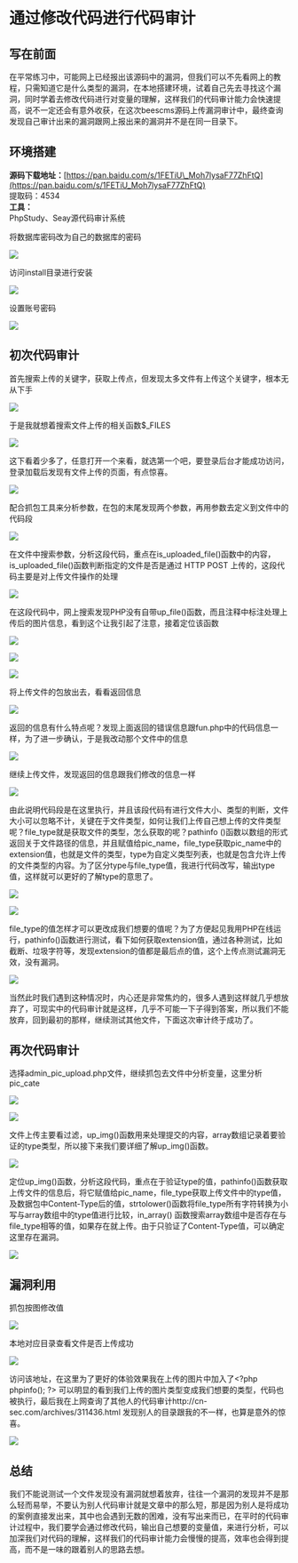 通过修改代码进行代码审计
============

写在前面
----

在平常练习中，可能网上已经报出该源码中的漏洞，但我们可以不先看网上的教程，只需知道它是什么类型的漏洞，在本地搭建环境，试着自己先去寻找这个漏洞，同时学着去修改代码进行对变量的理解，这样我们的代码审计能力会快速提高，说不一定还会有意外收获，在这次beescms源码上传漏洞审计中，最终查询发现自己审计出来的漏洞跟网上报出来的漏洞并不是在同一目录下。

环境搭建
----

**源码下载地址：**[https://pan.baidu.com/s/1FETiU\_Moh7lysaF77ZhFtQ](https://pan.baidu.com/s/1FETiU_Moh7lysaF77ZhFtQ)  
提取码：4534  
**工具：**  
PhpStudy、Seay源代码审计系统

将数据库密码改为自己的数据库的密码

[![](https://shs3.b.qianxin.com/attack_forum/2021/07/attach-62d411c792794950954da66d93609093b708b67d.png)](https://shs3.b.qianxin.com/attack_forum/2021/07/attach-62d411c792794950954da66d93609093b708b67d.png)

访问install目录进行安装

[![](https://shs3.b.qianxin.com/attack_forum/2021/07/attach-c4ca2bf5604ea68dadbd0d9a7067be841c8841ea.png)](https://shs3.b.qianxin.com/attack_forum/2021/07/attach-c4ca2bf5604ea68dadbd0d9a7067be841c8841ea.png)

设置账号密码

[![](https://shs3.b.qianxin.com/attack_forum/2021/07/attach-1714714d004bcfdc5b9d82ac5588f175fb011efc.png)](https://shs3.b.qianxin.com/attack_forum/2021/07/attach-1714714d004bcfdc5b9d82ac5588f175fb011efc.png)

初次代码审计
------

首先搜索上传的关键字，获取上传点，但发现太多文件有上传这个关键字，根本无从下手

[![](https://shs3.b.qianxin.com/attack_forum/2021/07/attach-e9e72817f2ef72232ffefd24fd79fccef41a7e01.png)](https://shs3.b.qianxin.com/attack_forum/2021/07/attach-e9e72817f2ef72232ffefd24fd79fccef41a7e01.png)

于是我就想着搜索文件上传的相关函数$\_FILES

[![](https://shs3.b.qianxin.com/attack_forum/2021/07/attach-03955f36ca9d74c55f580ce30bef009167777f4b.png)](https://shs3.b.qianxin.com/attack_forum/2021/07/attach-03955f36ca9d74c55f580ce30bef009167777f4b.png)

这下看着少多了，任意打开一个来看，就选第一个吧，要登录后台才能成功访问，登录加载后发现有文件上传的页面，有点惊喜。

[![](https://shs3.b.qianxin.com/attack_forum/2021/07/attach-0882bef82c5dd2b1c405591d7e41ac5125f9d946.png)](https://shs3.b.qianxin.com/attack_forum/2021/07/attach-0882bef82c5dd2b1c405591d7e41ac5125f9d946.png)

配合抓包工具来分析参数，在包的末尾发现两个参数，再用参数去定义到文件中的代码段

[![](https://shs3.b.qianxin.com/attack_forum/2021/07/attach-eedde328f3d7775b6c6c7c4acca18ec076086ccf.png)](https://shs3.b.qianxin.com/attack_forum/2021/07/attach-eedde328f3d7775b6c6c7c4acca18ec076086ccf.png)

在文件中搜索参数，分析这段代码，重点在is\_uploaded\_file()函数中的内容，is\_uploaded\_file()函数判断指定的文件是否是通过 HTTP POST 上传的，这段代码主要是对上传文件操作的处理

[![](https://shs3.b.qianxin.com/attack_forum/2021/07/attach-00879648e4d76ed2c780deb66b3546a858b84739.png)](https://shs3.b.qianxin.com/attack_forum/2021/07/attach-00879648e4d76ed2c780deb66b3546a858b84739.png)

在这段代码中，网上搜索发现PHP没有自带up\_file()函数，而且注释中标注处理上传后的图片信息，看到这个让我引起了注意，接着定位该函数

[![](https://shs3.b.qianxin.com/attack_forum/2021/07/attach-ea5962a84e7a017932b4d1b17b0c0fce165a1bd1.png)](https://shs3.b.qianxin.com/attack_forum/2021/07/attach-ea5962a84e7a017932b4d1b17b0c0fce165a1bd1.png)

[![](https://shs3.b.qianxin.com/attack_forum/2021/07/attach-d701a5d8a085580a2a216c780fdfd6afda7eb708.png)](https://shs3.b.qianxin.com/attack_forum/2021/07/attach-d701a5d8a085580a2a216c780fdfd6afda7eb708.png)

[![](https://shs3.b.qianxin.com/attack_forum/2021/07/attach-f6bde1c2844e966b47b11782d82a044ff6ea0f76.png)](https://shs3.b.qianxin.com/attack_forum/2021/07/attach-f6bde1c2844e966b47b11782d82a044ff6ea0f76.png)

将上传文件的包放出去，看看返回信息

[![](https://shs3.b.qianxin.com/attack_forum/2021/07/attach-0645048ff5f9e050120dd55050b51d701a715e91.png)](https://shs3.b.qianxin.com/attack_forum/2021/07/attach-0645048ff5f9e050120dd55050b51d701a715e91.png)

返回的信息有什么特点呢？发现上面返回的错误信息跟fun.php中的代码信息一样，为了进一步确认，于是我改动那个文件中的信息

[![](https://shs3.b.qianxin.com/attack_forum/2021/07/attach-22ace65543db7f0a5b3dae8b3ab945730d67969a.png)](https://shs3.b.qianxin.com/attack_forum/2021/07/attach-22ace65543db7f0a5b3dae8b3ab945730d67969a.png)

继续上传文件，发现返回的信息跟我们修改的信息一样

[![](https://shs3.b.qianxin.com/attack_forum/2021/07/attach-538f031b00841fa9267c03ec5bb721948eaee39b.png)](https://shs3.b.qianxin.com/attack_forum/2021/07/attach-538f031b00841fa9267c03ec5bb721948eaee39b.png)

由此说明代码段是在这里执行，并且该段代码有进行文件大小、类型的判断，文件大小可以忽略不计，关键在于文件类型，如何让我们上传自己想上传的文件类型呢？file\_type就是获取文件的类型，怎么获取的呢？pathinfo ()函数以数组的形式返回关于文件路径的信息，并且赋值给pic\_name，file\_type获取pic\_name中的extension值，也就是文件的类型，type为自定义类型列表，也就是包含允许上传的文件类型的内容。为了区分type与file\_type值，我进行代码改写，输出type值，这样就可以更好的了解type的意思了。

[![](https://shs3.b.qianxin.com/attack_forum/2021/07/attach-6796bb68e36d665aaeaca8a968e45aa429788a84.png)](https://shs3.b.qianxin.com/attack_forum/2021/07/attach-6796bb68e36d665aaeaca8a968e45aa429788a84.png)

[![](https://shs3.b.qianxin.com/attack_forum/2021/07/attach-2a05221b9bb5ef83d49fe10b97aeda5f7b1e6747.png)](https://shs3.b.qianxin.com/attack_forum/2021/07/attach-2a05221b9bb5ef83d49fe10b97aeda5f7b1e6747.png)

file\_type的值怎样才可以更改成我们想要的值呢？为了方便起见我用PHP在线运行，pathinfo()函数进行测试，看下如何获取extension值，通过各种测试，比如截断、垃圾字符等，发现extension的值都是最后点的值，这个上传点测试漏洞无效，没有漏洞。

[![](https://shs3.b.qianxin.com/attack_forum/2021/07/attach-fc008e97f448d876949ff310f88896a54df8088c.png)](https://shs3.b.qianxin.com/attack_forum/2021/07/attach-fc008e97f448d876949ff310f88896a54df8088c.png)

当然此时我们遇到这种情况时，内心还是非常焦灼的，很多人遇到这样就几乎想放弃了，可现实中的代码审计就是这样，几乎不可能一下子得到答案，所以我们不能放弃，回到最初的那样，继续测试其他文件，下面这次审计终于成功了。

再次代码审计
------

选择admin\_pic\_upload.php文件，继续抓包去文件中分析变量，这里分析pic\_cate

[![](https://shs3.b.qianxin.com/attack_forum/2021/07/attach-b1e88a562ec92aa4fb91e5e3941ce80f9e0adb83.png)](https://shs3.b.qianxin.com/attack_forum/2021/07/attach-b1e88a562ec92aa4fb91e5e3941ce80f9e0adb83.png)

[![](https://shs3.b.qianxin.com/attack_forum/2021/07/attach-7a39a406fbc33d5b616dd0aff55face2fc787237.png)](https://shs3.b.qianxin.com/attack_forum/2021/07/attach-7a39a406fbc33d5b616dd0aff55face2fc787237.png)

文件上传主要看过滤，up\_img()函数用来处理提交的内容，array数组记录着要验证的type类型，所以接下来我们要详细了解up\_img()函数。

[![](https://shs3.b.qianxin.com/attack_forum/2021/07/attach-fb671af1d769424fd22c3949c684f02d5abb1d33.png)](https://shs3.b.qianxin.com/attack_forum/2021/07/attach-fb671af1d769424fd22c3949c684f02d5abb1d33.png)

定位up\_img()函数，分析这段代码，重点在于验证type的值，pathinfo()函数获取上传文件的信息后，将它赋值给pic\_name，file\_type获取上传文件中的type值，及数据包中Content-Type后的值，strtolower()函数将file\_type所有字符转换为小写与array数组中的type值进行比较，in\_array() 函数搜索array数组中是否存在与file\_type相等的值，如果存在就上传。由于只验证了Content-Type值，可以确定这里存在漏洞。

[![](https://shs3.b.qianxin.com/attack_forum/2021/07/attach-155f58ee39beb51c77dc939e2efcf9ed21eac238.png)](https://shs3.b.qianxin.com/attack_forum/2021/07/attach-155f58ee39beb51c77dc939e2efcf9ed21eac238.png)

漏洞利用
----

抓包按图修改值

[![](https://shs3.b.qianxin.com/attack_forum/2021/07/attach-004ef618c8fca182c66a181c3e42d6a58cab8e91.png)](https://shs3.b.qianxin.com/attack_forum/2021/07/attach-004ef618c8fca182c66a181c3e42d6a58cab8e91.png)

本地对应目录查看文件是否上传成功

[![](https://shs3.b.qianxin.com/attack_forum/2021/07/attach-0c7b0fa8878da79e777d5444ee0ec59d7ae30162.png)](https://shs3.b.qianxin.com/attack_forum/2021/07/attach-0c7b0fa8878da79e777d5444ee0ec59d7ae30162.png)

访问该地址，在这里为了更好的体验效果我在上传的图片中加入了&lt;?php phpinfo(); ?&gt; 可以明显的看到我们上传的图片类型变成我们想要的类型，代码也被执行，最后我在上网查询了其他人的代码审计http://cn-sec.com/archives/311436.html 发现别人的目录跟我的不一样，也算是意外的惊喜。

[![](https://shs3.b.qianxin.com/attack_forum/2021/07/attach-5261e62326ed5d1c9be5b8e5a5006e8c7d8ff560.png)](https://shs3.b.qianxin.com/attack_forum/2021/07/attach-5261e62326ed5d1c9be5b8e5a5006e8c7d8ff560.png)

总结
--

我们不能说测试一个文件发现没有漏洞就想着放弃，往往一个漏洞的发现并不是那么轻而易举，不要认为别人代码审计就是文章中的那么短，那是因为别人是将成功的案例直接发出来，其中也会遇到无数的困难，没有写出来而已，在平时的代码审计过程中，我们要学会通过修改代码，输出自己想要的变量值，来进行分析，可以加深我们对代码的理解，这样我们的代码审计能力会慢慢的提高，效率也会得到提高，而不是一味的跟着别人的思路去想。